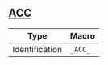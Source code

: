 
 ## [ACC](http://en.wikipedia.org/wiki/ACC_%28programming_language%29) ##

Type|Macro
---|---
Identification|`_ACC_`

